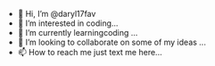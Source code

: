 - 👋 Hi, I’m @daryl17fav
- 👀 I’m interested in coding...
- 🌱 I’m currently learningcoding ...
- 💞️ I’m looking to collaborate on some of my ideas ...
- 📫 How to reach me just text me here...

<!---
daryl17fav/daryl17fav is a ✨ special ✨ repository because its `README.md` (this file) appears on your GitHub profile.
You can click the Preview link to take a look at your changes.
--->
